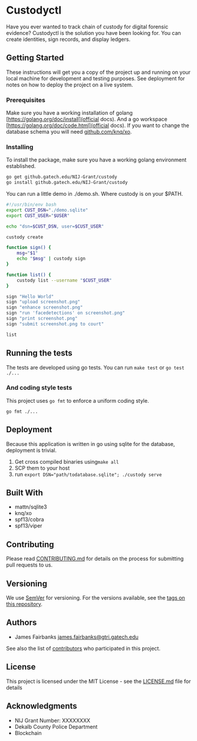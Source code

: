 # Custodyctl

Have you ever wanted to track chain of custody for digital forensic evidence?
Custodyctl is the solution you have been looking for.
You can create identities, sign records, and display ledgers. 

## Getting Started

These instructions will get you a copy of the project up and running on your local machine for development and testing purposes. See deployment for notes on how to deploy the project on a live system.

### Prerequisites

Make sure you have a working installation of golang [https://golang.org/doc/install](official docs).
And a go workspace [https://golang.org/doc/code.html](official docs).
If you want to change the database schema you will need [github.com/knq/xo](xo).


### Installing

To install the package, make sure you have a working golang environment established.
```bash
go get github.gatech.edu/NIJ-Grant/custody
go install github.gatech.edu/NIJ-Grant/custody 
```


You can run a little demo in ./demo.sh.
Where custody is on your $PATH.
```bash
#!/usr/bin/env bash
export CUST_DSN="./demo.sqlite"
export CUST_USER="$USER"

echo "dsn=$CUST_DSN, user=$CUST_USER"

custody create

function sign() {
    msg="$1"
    echo "$msg" | custody sign
}

function list() {
    custody list --username "$CUST_USER"
}

sign "Hello World"
sign "upload screenshot.png"
sign "enhance screenshot.png"
sign "run 'facedetections' on screenshot.png"
sign "print screenshot.png"
sign "submit screenshot.png to court"

list
```

## Running the tests

The tests are developed using go tests. You can run `make test` or `go test ./...`


### And coding style tests

This project uses `go fmt` to enforce a uniform coding style.

```
go fmt ./...
```

## Deployment

Because this application is written in go using sqlite for the database, deployment is trivial.

1. Get cross compiled binaries using`make all`
2. SCP them to your host
3. run `export DSN="path/todatabase.sqlite"; ./custody serve`

## Built With

* mattn/sqlite3
* knq/xo
* spf13/cobra
* spf13/viper


## Contributing

Please read [CONTRIBUTING.md](https://gist.github.com/PurpleBooth/b24679402957c63ec426) for details on the process for submitting pull requests to us.

## Versioning

We use [SemVer](http://semver.org/) for versioning. For the versions available, see the [tags on this repository](https://github.gatech.edu/NIJ-Grant/custody/tags). 

## Authors

* James Fairbanks <james.fairbanks@gtri.gatech.edu>

See also the list of [contributors](https://github.com/your/project/contributors) who participated in this project.

## License

This project is licensed under the MIT License - see the [LICENSE.md](LICENSE.md) file for details

## Acknowledgments

* NIJ Grant Number: XXXXXXXX
* Dekalb County Police Department
* Blockchain

